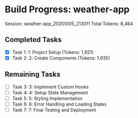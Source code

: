 # Build Progress: weather-app
Session: weather-app_20251005_213011
Total Tokens: 8,464

## Completed Tasks
- [x] Task 1: 1: Project Setup (Tokens: 1,921)
- [x] Task 2: 2: Create Components (Tokens: 1,935)

## Remaining Tasks
- [ ] Task 3: 3: Implement Custom Hooks
- [ ] Task 4: 4: Setup State Management
- [ ] Task 5: 5: Styling Implementation
- [ ] Task 6: 6: Error Handling and Loading States
- [ ] Task 7: 7: Final Testing and Deployment
